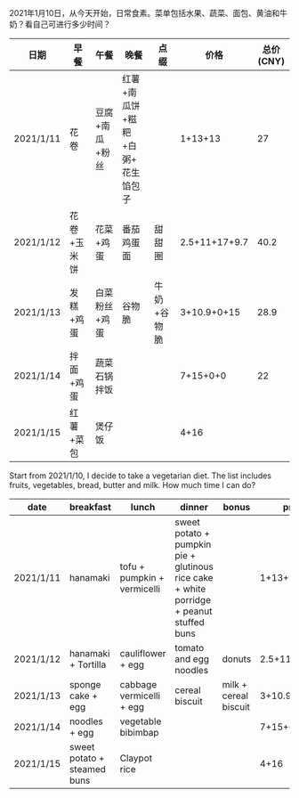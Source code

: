 2021年1月10日，从今天开始，日常食素。菜单包括水果、蔬菜、面包、黄油和牛奶？看自己可进行多少时间？

| 日期      | 早餐        | 午餐           | 晚餐                              | 点缀        | 价格          | 总价(CNY) |
| --------- | ----------- | -------------- | --------------------------------- | ----------- | ------------- | --------- |
| 2021/1/11 | 花卷        | 豆腐+南瓜+粉丝 | 红薯+南瓜饼+糍粑+白粥+ 花生馅包子 |             | 1+13+13       | 27        |
| 2021/1/12 | 花卷+玉米饼 | 花菜+鸡蛋      | 番茄鸡蛋面                        | 甜甜圈      | 2.5+11+17+9.7 | 40.2      |
| 2021/1/13 | 发糕+鸡蛋   | 白菜粉丝+鸡蛋  | 谷物脆                            | 牛奶+谷物脆 | 3+10.9+0+15   | 28.9      |
| 2021/1/14 | 拌面+鸡蛋   | 蔬菜石锅拌饭   |                                   |             | 7+15+0+0      | 22        |
| 2021/1/15 | 红薯+菜包   | 煲仔饭         |                                   |             | 4+16          |           |

Start from 2021/1/10, I decide to take a vegetarian diet. The list includes fruits, vegetables, bread, butter and milk. How much time I can do?

| date      | breakfast                   | lunch                       | dinner                                                       | bonus                 | price         | total(CNY) |
| --------- | --------------------------- | --------------------------- | ------------------------------------------------------------ | --------------------- | ------------- | ---------- |
| 2021/1/11 | hanamaki                    | tofu + pumpkin + vermicelli | sweet potato + pumpkin pie + glutinous rice cake + white porridge + peanut stuffed buns |                       | 1+13+13       | 27         |
| 2021/1/12 | hanamaki + Tortilla         | cauliflower + egg           | tomato and egg noodles                                       | donuts                | 2.5+11+17+9.7 | 40.2       |
| 2021/1/13 | sponge cake + egg           | cabbage vermicelli + egg    | cereal biscuit                                               | milk + cereal biscuit | 3+10.9+0+15   | 28.9       |
| 2021/1/14 | noodles + egg               | vegetable bibimbap          |                                                              |                       | 7+15+0+0      | 22         |
| 2021/1/15 | sweet potato + steamed buns | Claypot rice                |                                                              |                       | 4+16          |            |
